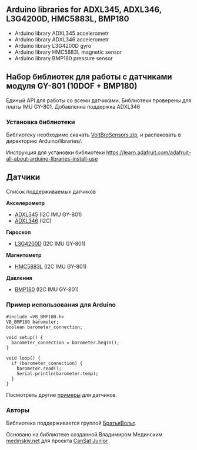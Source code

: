 ## Arduino libraries for ADXL345, ADXL346, L3G4200D, HMC5883L, BMP180 ##

 - Arduino library ADXL345 accelerometr
 - Arduino library ADXL346 accelerometr
 - Arduino library L3G4200D gyro
 - Arduino library HMC5883L magnetic sensor
 - Arduino library BMP180 pressure sensor

## Набор библиотек для работы с датчиками модуля GY-801 (10DOF + BMP180) ##

Единый API для работы со всеми датчиками. Библиотеки проверены для платы IMU GY-801.
Добавленна поддержка ADXL346  


### Установка библиотеки ###

Библиотеку необходимо скачать [VoltBroSensors.zip](https://github.com/voltbro/VoltBroSensors/archive/master.zip),
и распаковать в директорию Arduino/libraries/.

Инструкция для установки библиотеки https://learn.adafruit.com/adafruit-all-about-arduino-libraries-install-use

## Датчики ##
Список поддерживаемых датчиков

**Акселерометр**

  - [ADXL345](http://github.com/voltbro/VoltBroSensors/tree/master/examples/ADXL345_measure/ADXL345_measure.ino) (I2C IMU GY-801)
  - [ADXL346](http://github.com/voltbro/VoltBroSensors/tree/master/examples/ADXL346_measure/ADXL346_measure.ino) (I2C)
  
**Гироскоп**

  - [L3G4200D](http://github.com/voltbro/VoltBroSensors/tree/master/examples/L3G4200D_measure/L3G4200D_measure.ino) (I2C IMU GY-801)

**Магнитометр**

  - [HMC5883L](http://github.com/voltbro/VoltBroSensors/tree/master/examples/HMC5883L_measure/HMC5883L_measure.ino) (I2C IMU GY-801)

**Давления**

  - [BMP180](http://github.com/voltbro/VoltBroSensors/tree/master/examples/BMP180_measure/BMP180_measure.ino) (I2C IMU GY-801)


### Пример использования для Arduino ###

```
#include <VB_BMP180.h>
VB_BMP180 barometer;
boolean barometer_connection;

void setup() {
  barometer_connection = barometer.begin();
}

void loop() {
  if (barometer_connection) {
    barometer.read();
    Serial.println(barometer.temp);
  }
}
```

Посмотреть другие [примеры](http://github.com/voltbro/VoltBroSensors/tree/master/examples/) для датчиков.


### Авторы ###

Библиотека поддерживается группой [БратьяВольт](http://voltbro.com).

Основано на библиотеке созданной Владимиром Мединским [medinskiy.net](http://medinskiy.net) для проекта [CanSat Junior](http://roscansat.com)
